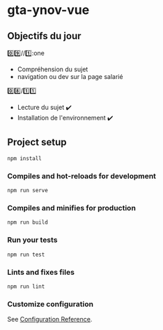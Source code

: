 # gta-ynov-vue

## Objectifs du jour

:zero::nine://:one::one

- Compréhension du sujet
- navigation ou dev sur la page salarié

:zero::eight:/:one::one:

- Lecture du sujet :heavy_check_mark:
- Installation de l'environnement :heavy_check_mark:

## Project setup
```
npm install
```

### Compiles and hot-reloads for development
```
npm run serve
```

### Compiles and minifies for production
```
npm run build
```

### Run your tests
```
npm run test
```

### Lints and fixes files
```
npm run lint
```

### Customize configuration
See [Configuration Reference](https://cli.vuejs.org/config/).
